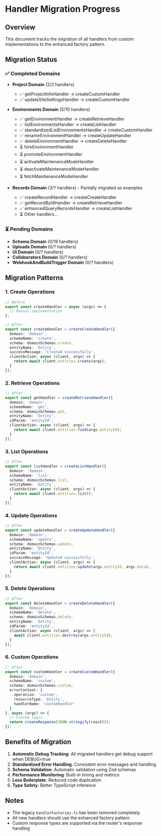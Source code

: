 # Handler Migration Progress

## Overview
This document tracks the migration of all handlers from custom implementations to the enhanced factory pattern.

## Migration Status

### ✅ Completed Domains
- **Project Domain** (2/2 handlers)
  - ✅ getProjectInfoHandler → createCustomHandler
  - ✅ updateSiteSettingsHandler → createCustomHandler

- **Environments Domain** (5/10 handlers)
  - ✅ getEnvironmentHandler → createRetrieveHandler  
  - ✅ listEnvironmentsHandler → createListHandler
  - ✅ standardizedListEnvironmentsHandler → createCustomHandler
  - ✅ renameEnvironmentHandler → createUpdateHandler
  - ✅ deleteEnvironmentHandler → createDeleteHandler
  - ⏳ forkEnvironmentHandler
  - ⏳ promoteEnvironmentHandler
  - ⏳ activateMaintenanceModeHandler
  - ⏳ deactivateMaintenanceModeHandler
  - ⏳ fetchMaintenanceModeHandler

- **Records Domain** (3/? handlers) - Partially migrated as examples
  - ✅ createRecordHandler → createCreateHandler
  - ✅ getRecordByIdHandler → createRetrieveHandler
  - ✅ enhancedQueryRecordsHandler → createListHandler
  - ⏳ Other handlers...

### ⏳ Pending Domains
- **Schema Domain** (0/19 handlers)
- **Uploads Domain** (0/? handlers)
- **UI Domain** (0/? handlers)
- **Collaborators Domain** (0/? handlers)
- **WebhookAndBuildTrigger Domain** (0/? handlers)

## Migration Patterns

### 1. Create Operations
```typescript
// Before
export const createHandler = async (args) => {
  // Manual implementation
};

// After
export const createHandler = createCreateHandler({
  domain: 'domain',
  schemaName: 'create',
  schema: domainSchemas.create,
  entityName: 'Entity',
  successMessage: 'Created successfully',
  clientAction: async (client, args) => {
    return await client.entities.create(args);
  }
});
```

### 2. Retrieve Operations
```typescript
// After
export const getHandler = createRetrieveHandler({
  domain: 'domain',
  schemaName: 'get',
  schema: domainSchemas.get,
  entityName: 'Entity',
  idParam: 'entityId',
  clientAction: async (client, args) => {
    return await client.entities.find(args.entityId);
  }
});
```

### 3. List Operations
```typescript
// After
export const listHandler = createListHandler({
  domain: 'domain',
  schemaName: 'list',
  schema: domainSchemas.list,
  entityName: 'Entity',
  clientAction: async (client, args) => {
    return await client.entities.list();
  }
});
```

### 4. Update Operations
```typescript
// After
export const updateHandler = createUpdateHandler({
  domain: 'domain',
  schemaName: 'update',
  schema: domainSchemas.update,
  entityName: 'Entity',
  idParam: 'entityId',
  successMessage: 'Updated successfully',
  clientAction: async (client, args) => {
    return await client.entities.update(args.entityId, args.data);
  }
});
```

### 5. Delete Operations
```typescript
// After
export const deleteHandler = createDeleteHandler({
  domain: 'domain',
  schemaName: 'delete',
  schema: domainSchemas.delete,
  entityName: 'Entity',
  idParam: 'entityId',
  clientAction: async (client, args) => {
    await client.entities.destroy(args.entityId);
  }
});
```

### 6. Custom Operations
```typescript
// After
export const customHandler = createCustomHandler({
  domain: 'domain',
  schemaName: 'custom',
  schema: domainSchemas.custom,
  errorContext: {
    operation: 'custom',
    resourceType: 'Entity',
    handlerName: 'customHandler'
  }
}, async (args) => {
  // Custom logic
  return createResponse(JSON.stringify(result));
});
```

## Benefits of Migration
1. **Automatic Debug Tracking**: All migrated handlers get debug support when DEBUG=true
2. **Standardized Error Handling**: Consistent error messages and handling
3. **Schema Validation**: Automatic validation using Zod schemas
4. **Performance Monitoring**: Built-in timing and metrics
5. **Less Boilerplate**: Reduced code duplication
6. **Type Safety**: Better TypeScript inference

## Notes
- The legacy `handlerFactories.ts` has been removed completely
- All new handlers should use the enhanced factory pattern
- Custom response types are supported via the router's response handling
